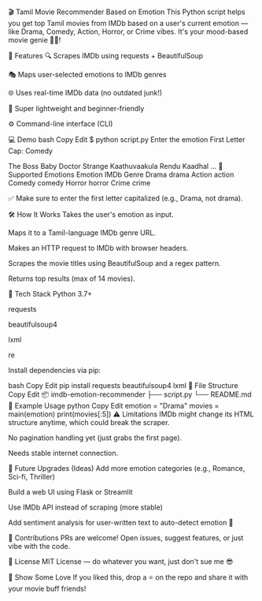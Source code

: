 🎬 Tamil Movie Recommender Based on Emotion
This Python script helps you get top Tamil movies from IMDb based on a user's current emotion — like Drama, Comedy, Action, Horror, or Crime vibes. It's your mood-based movie genie 🧞‍♂️!

📌 Features
🔍 Scrapes IMDb using requests + BeautifulSoup

🎭 Maps user-selected emotions to IMDb genres

🌐 Uses real-time IMDb data (no outdated junk!)

🧠 Super lightweight and beginner-friendly

⚙️ Command-line interface (CLI)

💻 Demo
bash
Copy
Edit
$ python script.py
Enter the emotion First Letter Cap: Comedy

The Boss Baby
Doctor Strange
Kaathuvaakula Rendu Kaadhal
...
🧠 Supported Emotions
Emotion	IMDb Genre
Drama	drama
Action	action
Comedy	comedy
Horror	horror
Crime	crime

✅ Make sure to enter the first letter capitalized (e.g., Drama, not drama).

🛠️ How It Works
Takes the user's emotion as input.

Maps it to a Tamil-language IMDb genre URL.

Makes an HTTP request to IMDb with browser headers.

Scrapes the movie titles using BeautifulSoup and a regex pattern.

Returns top results (max of 14 movies).

🔧 Tech Stack
Python 3.7+

requests

beautifulsoup4

lxml

re

Install dependencies via pip:

bash
Copy
Edit
pip install requests beautifulsoup4 lxml
📁 File Structure
Copy
Edit
📦 imdb-emotion-recommender
├── script.py
└── README.md
🧪 Example Usage
python
Copy
Edit
emotion = "Drama"
movies = main(emotion)
print(movies[:5])
⚠️ Limitations
IMDb might change its HTML structure anytime, which could break the scraper.

No pagination handling yet (just grabs the first page).

Needs stable internet connection.

🚀 Future Upgrades (Ideas)
Add more emotion categories (e.g., Romance, Sci-fi, Thriller)

Build a web UI using Flask or Streamlit

Use IMDb API instead of scraping (more stable)

Add sentiment analysis for user-written text to auto-detect emotion 🤯

🤝 Contributions
PRs are welcome! Open issues, suggest features, or just vibe with the code.

📄 License
MIT License — do whatever you want, just don't sue me 😎

🌟 Show Some Love
If you liked this, drop a ⭐️ on the repo and share it with your movie buff friends!

